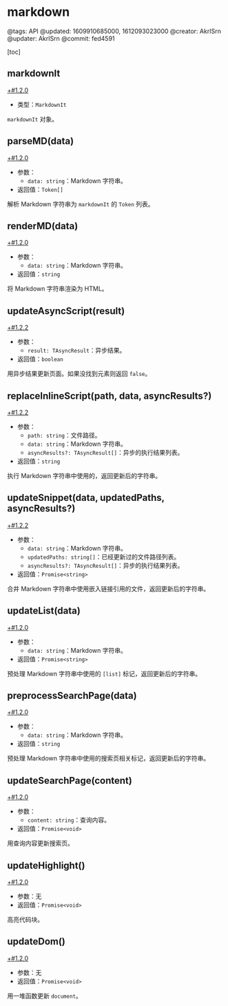# markdown

@tags: API
@updated: 1609910685000, 1612093023000
@creator: AkrISrn
@updater: AkrISrn
@commit: fed4591

[toc]

## markdownIt

[+#1.2.0](/snippets/version-when-last-update.md)

- 类型：`MarkdownIt`

`markdownIt` 对象。

## parseMD(data)

[+#1.2.0](/snippets/version-when-last-update.md)

- 参数：
    - `data: string`：Markdown 字符串。
- 返回值：`Token[]`

解析 Markdown 字符串为 `markdownIt` 的 `Token` 列表。

## renderMD(data)

[+#1.2.0](/snippets/version-when-last-update.md)

- 参数：
    - `data: string`：Markdown 字符串。
- 返回值：`string`

将 Markdown 字符串渲染为 HTML。

## updateAsyncScript(result)

[+#1.2.2](/snippets/version-when-last-update.md)

- 参数：
    - `result: TAsyncResult`：异步结果。
- 返回值：`boolean`

用异步结果更新页面。如果没找到元素则返回 `false`。

## replaceInlineScript(path, data, asyncResults?)

[+#1.2.2](/snippets/version-when-last-update.md)

- 参数：
    - `path: string`：文件路径。
    - `data: string`：Markdown 字符串。
    - `asyncResults?: TAsyncResult[]`：异步[](/docs/inline-script.md "#")的执行结果列表。
- 返回值：`string`

执行 Markdown 字符串中使用的[](/docs/inline-script.md "#")，返回更新后的字符串。

## updateSnippet(data, updatedPaths, asyncResults?)

[+#1.2.2](/snippets/version-when-last-update.md)

- 参数：
    - `data: string`：Markdown 字符串。
    - `updatedPaths: string[]`：已经更新过的文件路径列表。
    - `asyncResults?: TAsyncResult[]`：异步[](/docs/inline-script.md "#")的执行结果列表。
- 返回值：`Promise<string>`

合并 Markdown 字符串中使用嵌入链接引用的文件，返回更新后的字符串。

## updateList(data)

[+#1.2.0](/snippets/version-when-last-update.md)

- 参数：
    - `data: string`：Markdown 字符串。
- 返回值：`Promise<string>`

预处理 Markdown 字符串中使用的 `[list]` 标记，返回更新后的字符串。

## preprocessSearchPage(data)

[+#1.2.0](/snippets/version-when-last-update.md)

- 参数：
    - `data: string`：Markdown 字符串。
- 返回值：`string`

预处理 Markdown 字符串中使用的搜索页相关标记，返回更新后的字符串。

## updateSearchPage(content)

[+#1.2.0](/snippets/version-when-last-update.md)

- 参数：
    - `content: string`：查询内容。
- 返回值：`Promise<void>`

用查询内容更新搜索页。

## updateHighlight()

[+#1.2.0](/snippets/version-when-last-update.md)

- 参数：无
- 返回值：`Promise<void>`

高亮代码块。

## updateDom()

[+#1.2.0](/snippets/version-when-last-update.md)

- 参数：无
- 返回值：`Promise<void>`

用一堆函数更新 `document`。
